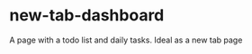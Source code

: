 new-tab-dashboard
=================

A page with a todo list and daily tasks. Ideal as a new tab page
